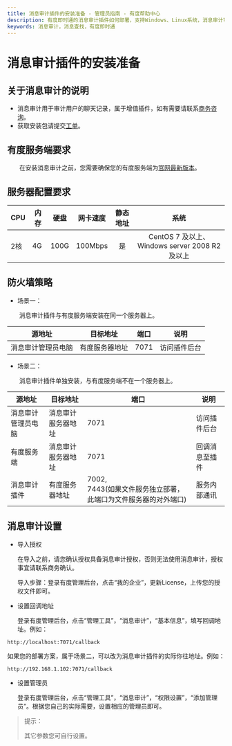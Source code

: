 ```yaml
---
title: 消息审计插件的安装准备 - 管理员指南 - 有度帮助中心
description: 有度即时通的消息审计插件如何部署，支持Windows、Linux系统，消息审计可以用户审计客户端的聊天信息，包括文字、图片、文件。
keywords: 消息审计，消息查找，有度即时通
---
```


# 消息审计插件的安装准备

## 关于消息审计的说明

- 消息审计用于审计用户的聊天记录，属于增值插件，如有需要请联系[商务咨询](tencent://message/?uin=2850184511&Site=www.xinda.im&Menu=yes)。
- 获取安装包请提交[工单](https://kf.youdu.im)。

## 有度服务端要求

　　在安装消息审计之前，您需要确保您的有度服务端为[官网最新版本](https://youdu.im/download.html)。

## 服务器配置要求

| CPU  | 内存 | 硬盘 |   网卡速度   | 静态地址 |                   **系统**                    |
| ---- | ---- | ---- | :----------: | :------: | :-------------------------------------------: |
| 2核  | 4G   | 100G |   100Mbps    |    是    | CentOS 7 及以上、Windows server 2008 R2及以上 |

## 防火墙策略

- 场景一：

  ​	消息审计插件与有度服务端安装在同一个服务器上。

| 源地址             | 目标地址       | 端口 | 说明         |
| ------------------ | -------------- | ---- | ------------ |
| 消息审计管理员电脑 | 有度服务器地址 | 7071 | 访问插件后台 |

- 场景二：

  ​	消息审计插件单独安装，与有度服务端不在一个服务器上。

| 源地址             | 目标地址           | 端口                                                         | 说明           |
| ------------------ | ------------------ | ------------------------------------------------------------ | -------------- |
| 消息审计管理员电脑 | 消息审计服务器地址 | 7071                                                         | 访问插件后台   |
| 有度服务端         | 消息审计服务器地址 | 7071                                                         | 回调消息至插件 |
| 消息审计插件       | 有度服务器地址     | 7002,<br>7443(如果文件服务独立部署，此端口为文件服务器的对外端口) | 服务内部通讯   |

## 消息审计设置

- 导入授权

  ​	在导入之前，请您确认授权具备消息审计授权，否则无法使用消息审计，授权事宜请联系商务确认。

  导入步骤：登录有度管理后台，点击“我的企业”，更新License，上传您的授权文件即可。

- 设置回调地址

  ​	登录有度管理后台，点击“管理工具”，“消息审计”，“基本信息”，填写回调地址。例如：

```
http://localhost:7071/callback
```

​		如果您的部署方案，属于场景二，可以改为消息审计插件的实际你往地址。例如：

```
http://192.168.1.102:7071/callback
```

- 设置管理员

  ​	登录有度管理后台，点击“管理工具”，“消息审计”，“权限设置”，“添加管理员”。根据您自己的实际需要，设置相应的管理员即可。

> 提示：
>
> 其它参数您可自行设置。